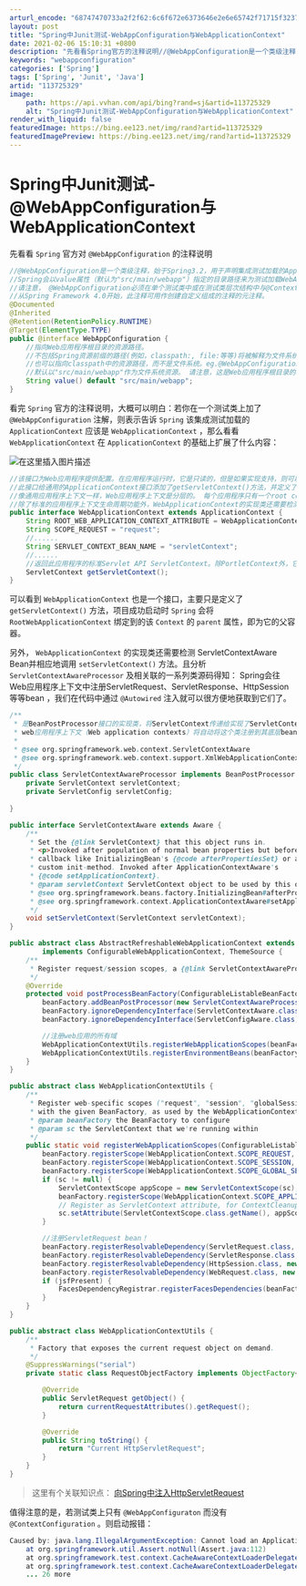 ```yaml
---
arturl_encode: "68747470733a2f2f62:6c6f672e6373646e2e6e65742f71715f32373537393437312f:61727469636c652f64657461696c732f313133373235333239"
layout: post
title: "Spring中Junit测试-WebAppConfiguration与WebApplicationContext"
date: 2021-02-06 15:10:31 +0800
description: "先看看Spring官方的注释说明//@WebAppConfiguration是一个类级注释，用于声明"
keywords: "webappconfiguration"
categories: ['Spring']
tags: ['Spring', 'Junit', 'Java']
artid: "113725329"
image:
    path: https://api.vvhan.com/api/bing?rand=sj&artid=113725329
    alt: "Spring中Junit测试-WebAppConfiguration与WebApplicationContext"
render_with_liquid: false
featuredImage: https://bing.ee123.net/img/rand?artid=113725329
featuredImagePreview: https://bing.ee123.net/img/rand?artid=113725329
---
```


# Spring中Junit测试-@WebAppConfiguration与WebApplicationContext

先看看
`Spring`
官方对
`@WebAppConfiguration`
的注释说明

```java
//@WebAppConfiguration是一个类级注释，始于Spring3.2，用于声明集成测试加载的ApplicationContext应该是WebApplicationContext。
//Spring会以value属性（默认为"src/main/webapp"）指定的目录路径来为测试加载WebApplicationContext。要覆盖默认值，请通过value属性指定一个显式资源路径。
//请注意， @WebAppConfiguration必须在单个测试类中或在测试类层次结构中与@ContextConfiguration结合使用。
//从Spring Framework 4.0开始，此注释可用作创建自定义组成的注释的元注释。
@Documented
@Inherited
@Retention(RetentionPolicy.RUNTIME)
@Target(ElementType.TYPE)
public @interface WebAppConfiguration {
	//指向Web应用程序根目录的资源路径。
	//不包括Spring资源前缀的路径(例如，classpath:, file:等等)将被解释为文件系统资源，并且该路径不应以斜杠结尾。
	//也可以指向classpath中的资源路径，而不是文件系统。eg.@WebAppConfiguration("classpath:testResources")
	//默认以"src/main/webapp"作为文件系统资源。 请注意，这是Web应用程序根目录的标准目录，该目录遵循WAR的标准Maven项目布局。
	String value() default "src/main/webapp";
}

```

看完
`Spring`
官方的注释说明，大概可以明白：若你在一个测试类上加了
`@WebAppConfiguration`
注解，则表示告诉
`Spring`
该集成测试加载的
`ApplicationContext`
应该是
`WebApplicationContext`
，那么看看
`WebApplicationContext`
在
`ApplicationContext`
的基础上扩展了什么内容：
  
![在这里插入图片描述](https://i-blog.csdnimg.cn/blog_migrate/ec16c9ee84883a2d9519b68c8228b6ee.png)

```java
//该接口为Web应用程序提供配置。在应用程序运行时，它是只读的，但是如果实现支持，则可以重新加载。
//此接口给通用的ApplicationContext接口添加了getServletContext()方法，并定义了一个众所周知的应用程序属性名称，在引导过程中必须将根上下文绑定到该名称。
//像通用应用程序上下文一样，Web应用程序上下文是分层的。 每个应用程序只有一个root context，而应用程序中的每个servlet（包括MVC框架中的调度程序servlet）都有自己的子上下文。
//除了标准的应用程序上下文生命周期功能外，WebApplicationContext的实现类还需要检测ServletContextAware Bean并相应地调用setServletContext方法。
public interface WebApplicationContext extends ApplicationContext {
	String ROOT_WEB_APPLICATION_CONTEXT_ATTRIBUTE = WebApplicationContext.class.getName() + ".ROOT";
	String SCOPE_REQUEST = "request";
	//......
	String SERVLET_CONTEXT_BEAN_NAME = "servletContext";
	//......
	//返回此应用程序的标准Servlet API ServletContext。除PortletContext外，它还可用于Portlet应用程序。
	ServletContext getServletContext();
}

```

可以看到
`WebApplicationContext`
也是一个接口，主要只是定义了
`getServletContext()`
方法，项目成功启动时
`Spring`
会将
`RootWebApplicationContext`
绑定到的该
`Context`
的
`parent`
属性，即为它的父容器。

另外，
`WebApplicationContext`
的实现类还需要检测
ServletContextAware
Bean并相应地调用
`setServletContext()`
方法。且分析
`ServletContextAwareProcessor`
及相关联的一系列类源码得知：
Spring会往Web应用程序上下文中注册ServletRequest、ServletResponse、HttpSession等等bean
，我们在代码中通过
`@Autowired`
注入就可以很方便地获取到它们了。

```java
/**
 * 是BeanPostProcessor接口的实现类，将ServletContext传递给实现了ServletContextAware接口的Bean。
 * web应用程序上下文（Web application contexts）将自动将这个类注册到其底层bean工厂。 应用程序不直接使用它。
 * 
 * @see org.springframework.web.context.ServletContextAware
 * @see org.springframework.web.context.support.XmlWebApplicationContext#postProcessBeanFactory
 */
public class ServletContextAwareProcessor implements BeanPostProcessor {
	private ServletContext servletContext;
	private ServletConfig servletConfig;
	
}

```

```java
public interface ServletContextAware extends Aware {
	/**
	 * Set the {@link ServletContext} that this object runs in.
	 * <p>Invoked after population of normal bean properties but before an init
	 * callback like InitializingBean's {@code afterPropertiesSet} or a
	 * custom init-method. Invoked after ApplicationContextAware's
	 * {@code setApplicationContext}.
	 * @param servletContext ServletContext object to be used by this object
	 * @see org.springframework.beans.factory.InitializingBean#afterPropertiesSet
	 * @see org.springframework.context.ApplicationContextAware#setApplicationContext
	 */
	void setServletContext(ServletContext servletContext);
}

```

```java
public abstract class AbstractRefreshableWebApplicationContext extends AbstractRefreshableConfigApplicationContext
		implements ConfigurableWebApplicationContext, ThemeSource {
	/**
	 * Register request/session scopes, a {@link ServletContextAwareProcessor}, etc.
	 */
	@Override
	protected void postProcessBeanFactory(ConfigurableListableBeanFactory beanFactory) {
		beanFactory.addBeanPostProcessor(new ServletContextAwareProcessor(this.servletContext, this.servletConfig));
		beanFactory.ignoreDependencyInterface(ServletContextAware.class);
		beanFactory.ignoreDependencyInterface(ServletConfigAware.class);

		//注册web应用的所有域
		WebApplicationContextUtils.registerWebApplicationScopes(beanFactory, this.servletContext);
		WebApplicationContextUtils.registerEnvironmentBeans(beanFactory, this.servletContext, this.servletConfig);
	}
}

```

```java
public abstract class WebApplicationContextUtils {
	/**
	 * Register web-specific scopes ("request", "session", "globalSession", "application")
	 * with the given BeanFactory, as used by the WebApplicationContext.
	 * @param beanFactory the BeanFactory to configure
	 * @param sc the ServletContext that we're running within
	 */
	public static void registerWebApplicationScopes(ConfigurableListableBeanFactory beanFactory, ServletContext sc) {
		beanFactory.registerScope(WebApplicationContext.SCOPE_REQUEST, new RequestScope());
		beanFactory.registerScope(WebApplicationContext.SCOPE_SESSION, new SessionScope(false));
		beanFactory.registerScope(WebApplicationContext.SCOPE_GLOBAL_SESSION, new SessionScope(true));
		if (sc != null) {
			ServletContextScope appScope = new ServletContextScope(sc);
			beanFactory.registerScope(WebApplicationContext.SCOPE_APPLICATION, appScope);
			// Register as ServletContext attribute, for ContextCleanupListener to detect it.
			sc.setAttribute(ServletContextScope.class.getName(), appScope);
		}

		//注册ServletRequest bean！
		beanFactory.registerResolvableDependency(ServletRequest.class, new RequestObjectFactory());
		beanFactory.registerResolvableDependency(ServletResponse.class, new ResponseObjectFactory());
		beanFactory.registerResolvableDependency(HttpSession.class, new SessionObjectFactory());
		beanFactory.registerResolvableDependency(WebRequest.class, new WebRequestObjectFactory());
		if (jsfPresent) {
			FacesDependencyRegistrar.registerFacesDependencies(beanFactory);
		}
	}
}

```

```java
public abstract class WebApplicationContextUtils {
	/**
	 * Factory that exposes the current request object on demand.
	 */
	@SuppressWarnings("serial")
	private static class RequestObjectFactory implements ObjectFactory<ServletRequest>, Serializable {

		@Override
		public ServletRequest getObject() {
			return currentRequestAttributes().getRequest();
		}

		@Override
		public String toString() {
			return "Current HttpServletRequest";
		}
	}
}

```

> 这里有个关联知识点：
> [向Spring中注入HttpServletRequest](https://blog.csdn.net/Dongguabai/article/details/83755225)

值得注意的是，若测试类上只有
`@WebAppConfiguraton`
而没有
`@ContextConfiguration`
。则启动报错：

```java
Caused by: java.lang.IllegalArgumentException: Cannot load an ApplicationContext with a NULL 'contextLoader'. Consider annotating your test class with @ContextConfiguration or @ContextHierarchy.
	at org.springframework.util.Assert.notNull(Assert.java:112)
	at org.springframework.test.context.CacheAwareContextLoaderDelegate.loadContextInternal(CacheAwareContextLoaderDelegate.java:57)
	at org.springframework.test.context.CacheAwareContextLoaderDelegate.loadContext(CacheAwareContextLoaderDelegate.java:91)
	... 26 more

```